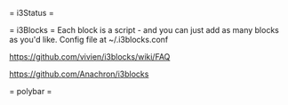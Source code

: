 = i3Status =

= i3Blocks =
Each block is a script - and you can just add as many blocks as you'd like.
Config file at ~/.i3blocks.conf

https://github.com/vivien/i3blocks/wiki/FAQ

https://github.com/Anachron/i3blocks

= polybar =
